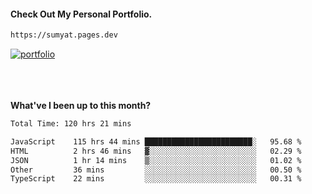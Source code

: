 #### Check Out My Personal Portfolio.
````bash
https://sumyat.pages.dev
````

<a href='https://sumyat.pages.dev/'>
    <img src='https://github.com/sumyat-aung/sumyat-aung/assets/108873224/c9b4f2be-c585-4dd3-84e1-692c3854a6d8' alt='portfolio' align='center' />
</a>


<br />
<br />


<br />
<br />

**What've I been up to this month?**

<!--START_SECTION:waka-->

```txt
Total Time: 120 hrs 21 mins

JavaScript    115 hrs 44 mins ████████████████████████░   95.68 %
HTML          2 hrs 46 mins   ▓░░░░░░░░░░░░░░░░░░░░░░░░   02.29 %
JSON          1 hr 14 mins    ▒░░░░░░░░░░░░░░░░░░░░░░░░   01.02 %
Other         36 mins         ░░░░░░░░░░░░░░░░░░░░░░░░░   00.50 %
TypeScript    22 mins         ░░░░░░░░░░░░░░░░░░░░░░░░░   00.31 %
```

<!--END_SECTION:waka-->




